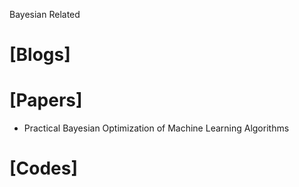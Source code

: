 Bayesian Related

# [Blogs]

# [Papers]
+ Practical Bayesian Optimization of Machine Learning Algorithms

# [Codes]
